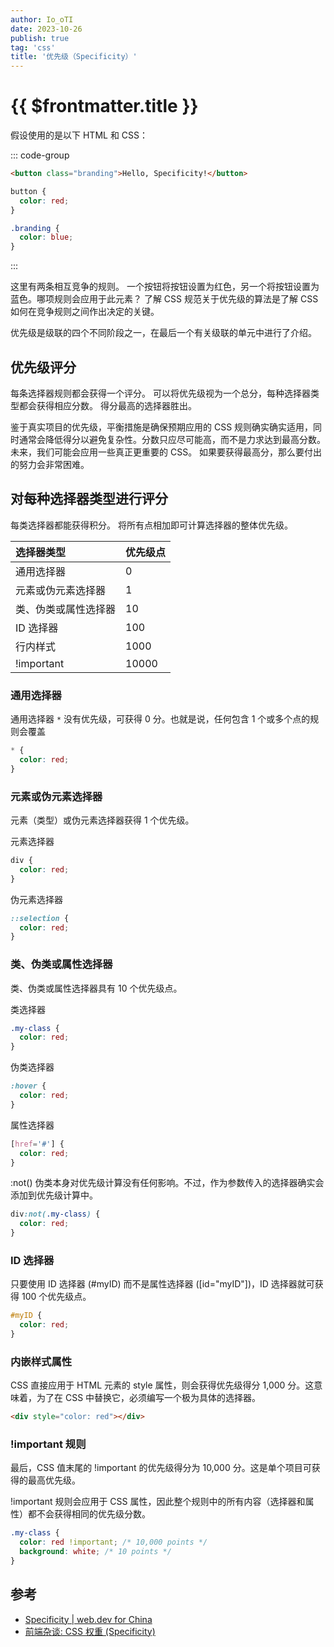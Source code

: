 ```yaml
---
author: Io_oTI
date: 2023-10-26
publish: true
tag: 'css'
title: '优先级（Specificity）'
---
```


# {{ $frontmatter.title }}

假设使用的是以下 HTML 和 CSS：

::: code-group

```html
<button class="branding">Hello, Specificity!</button>
```

```css
button {
  color: red;
}

.branding {
  color: blue;
}
```

:::

这里有两条相互竞争的规则。 一个按钮将按钮设置为红色，另一个将按钮设置为蓝色。哪项规则会应用于此元素？ 了解 CSS 规范关于优先级的算法是了解 CSS 如何在竞争规则之间作出决定的关键。

优先级是级联的四个不同阶段之一，在最后一个有关级联的单元中进行了介绍。

## 优先级评分

每条选择器规则都会获得一个评分。 可以将优先级视为一个总分，每种选择器类型都会获得相应分数。 得分最高的选择器胜出。

鉴于真实项目的优先级，平衡措施是确保预期应用的 CSS 规则确实确实适用，同时通常会降低得分以避免复杂性。分数只应尽可能高，而不是力求达到最高分数。未来，我们可能会应用一些真正更重要的 CSS。 如果要获得最高分，那么要付出的努力会非常困难。

## 对每种选择器类型进行评分

每类选择器都能获得积分。 将所有点相加即可计算选择器的整体优先级。

| 选择器类型           | 优先级点 |
| :------------------- | -------- |
| 通用选择器           | 0        |
| 元素或伪元素选择器   | 1        |
| 类、伪类或属性选择器 | 10       |
| ID 选择器            | 100      |
| 行内样式             | 1000     |
| !important           | 10000    |

### 通用选择器

通用选择器 `*` 没有优先级，可获得 0 分。也就是说，任何包含 1 个或多个点的规则会覆盖

```css
* {
  color: red;
}
```

### 元素或伪元素选择器

元素（类型）或伪元素选择器获得 1 个优先级。

元素选择器

```css
div {
  color: red;
}
```

伪元素选择器

```css
::selection {
  color: red;
}
```

### 类、伪类或属性选择器

类、伪类或属性选择器具有 10 个优先级点。

类选择器

```css
.my-class {
  color: red;
}
```

伪类选择器

```css
:hover {
  color: red;
}
```

属性选择器

```css
[href='#'] {
  color: red;
}
```

:not() 伪类本身对优先级计算没有任何影响。不过，作为参数传入的选择器确实会添加到优先级计算中。

```css
div:not(.my-class) {
  color: red;
}
```

### ID 选择器

只要使用 ID 选择器 (#myID) 而不是属性选择器 ([id="myID"])，ID 选择器就可获得 100 个优先级点。

```css
#myID {
  color: red;
}
```

### 内嵌样式属性

CSS 直接应用于 HTML 元素的 style 属性，则会获得优先级得分 1,000 分。这意味着，为了在 CSS 中替换它，必须编写一个极为具体的选择器。

```html
<div style="color: red"></div>
```

### !important 规则

最后，CSS 值末尾的 !important 的优先级得分为 10,000 分。这是单个项目可获得的最高优先级。

!important 规则会应用于 CSS 属性，因此整个规则中的所有内容（选择器和属性）都不会获得相同的优先级分数。

```css
.my-class {
  color: red !important; /* 10,000 points */
  background: white; /* 10 points */
}
```

## 参考

- [Specificity | web.dev for China](https://web.developers.google.cn/learn/css/specificity?hl=zh-cn)
- [前端杂谈: CSS 权重 (Specificity)](https://zhuanlan.zhihu.com/p/50322177)
